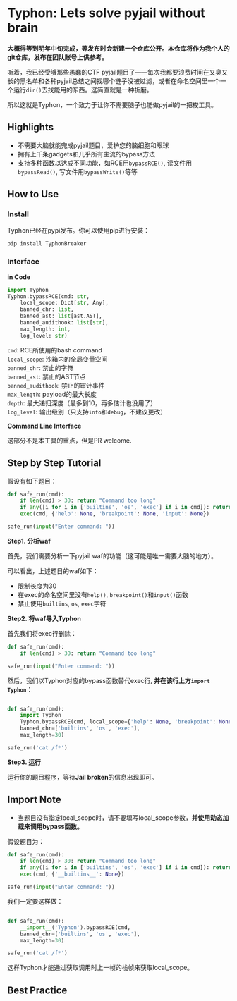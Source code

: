 # Typhon: Lets solve pyjail without brain

**大概得等到明年中旬完成，等发布时会新建一个仓库公开。本仓库将作为我个人的git仓库，发布在团队账号上供参考。**

听着，我已经受够那些愚蠢的CTF pyjail题目了——每次我都要浪费时间在又臭又长的黑名单和各种pyjail总结之间找哪个链子没被过滤，或者在命名空间里一个一个运行`dir()`去找能用的东西。这简直就是一种折磨。

所以这就是Typhon，一个致力于让你不需要脑子也能做pyjail的一把梭工具。

## Highlights

- 不需要大脑就能完成pyjail题目，爱护您的脑细胞和眼球
- 拥有上千条gadgets和几乎所有主流的bypass方法
- 支持多种函数以达成不同功能，如RCE用`bypassRCE()`, 读文件用`bypassRead()`, 写文件用`bypassWrite()`等等

## How to Use

### Install

Typhon已经在pypi发布。你可以使用pip进行安装：

```
pip install TyphonBreaker
```

### Interface

**in Code**

```python
import Typhon
Typhon.bypassRCE(cmd: str,
    local_scope: Dict[str, Any],
    banned_chr: list,
    banned_ast: list[ast.AST],
    banned_audithook: list[str],
    max_length: int,
    log_level: str) 
```

`cmd`: RCE所使用的bash command  
`local_scope`: 沙箱内的全局变量空间  
`banned_chr`: 禁止的字符  
`banned_ast`: 禁止的AST节点  
`banned_audithook`: 禁止的审计事件  
`max_length`: payload的最大长度  
`depth`: 最大递归深度（最多到10，再多估计也没用了）  
`log_level`: 输出级别（只支持`info`和`debug`，不建议更改）  

**Command Line Interface**

这部分不是本工具的重点，但是PR welcome. 

## Step by Step Tutorial

假设有如下题目：

```python
def safe_run(cmd):
    if len(cmd) > 30: return "Command too long"
    if any([i for i in ['builtins', 'os', 'exec'] if i in cmd]): return "WAF!"
    exec(cmd, {'help': None, 'breakpoint': None, 'input': None})

safe_run(input("Enter command: "))
```

**Step1. 分析waf**

首先，我们需要分析一下pyjail waf的功能（这可能是唯一需要大脑的地方）。

可以看出，上述题目的waf如下：

- 限制长度为30
- 在exec的命名空间里没有`help()`, `breakpoint()`和`input()`函数
- 禁止使用`builtins`, `os`, `exec`字符

**Step2. 将waf导入Typhon**

首先我们将exec行删除：

```python
def safe_run(cmd):
    if len(cmd) > 30: return "Command too long"

safe_run(input("Enter command: "))
```

然后，我们以Typhon对应的bypass函数替代exec行, **并在该行上方`import Typhon`**：

```python

def safe_run(cmd):
    import Typhon
    Typhon.bypassRCE(cmd, local_scope={'help': None, 'breakpoint': None, 'input': None},
    banned_chr=['builtins', 'os', 'exec'],
    max_length=30)

safe_run('cat /f*')
```

**Step3. 运行**

运行你的题目程序，等待**Jail broken**的信息出现即可。

## Import Note

- 当题目没有指定local_scope时，请不要填写local_scope参数，**并使用动态加载来调用bypass函数。**

假设题目为：

```python
def safe_run(cmd):
    if len(cmd) > 30: return "Command too long"
    if any([i for i in ['builtins', 'os', 'exec'] if i in cmd]): return "WAF!"
    exec(cmd, {'__builtins__': None})

safe_run(input("Enter command: "))
```

我们一定要这样做：

```python

def safe_run(cmd):
    __import__('Typhon').bypassRCE(cmd,
    banned_chr=['builtins', 'os', 'exec'],
    max_length=30)

safe_run('cat /f*')
```

这样Typhon才能通过获取调用时上一帧的栈帧来获取local_scope。


## Best Practice

